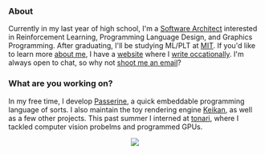 ### About

Currently in my last year of high school, I'm a [Software Architect](https://apenwarr.ca/log/20201227) interested in Reinforcement Learning, Programming Language Design, and Graphics Programming. After graduating, I'll be studying ML/PLT at [MIT](https://www.csail.mit.edu/). If you'd like to learn more [about me](https://slightknack.dev/about), I have a [website](https://slightknack.dev) where I [write occationally](https://www.slightknack.dev/blog). I'm always open to chat, so why not [shoot me an email](mailto:hello@slightknack.dev)?

### What are you working on?
In my free time, I develop [Passerine](https://github.com/vrtbl/passerine), a quick embeddable programming language of sorts. I also maintain the toy rendering engine [Keikan](https://github.com/slightknack/keikan), as well as a few other projects. This past summer I interned at [tonari](https://tonari.no), where I tackled computer vision probelms and programmed GPUs.

<p align="center">
    <img src="https://github-readme-stats.vercel.app/api?username=slightknack&show_icons=true&title_color=5ed6fe&icon_color=fa7fac&text_color=c7c7c7&bg_color=161616&hide=stars,issues,prs&hide_border=true&hide_rank=true&include-all-commits=true&custom_title=𝚀𝚞𝚊𝚕𝚒𝚝𝚢%20𝙲𝚘𝚖𝚖𝚒𝚝𝚜%20made%20this%20year:">
</p>
